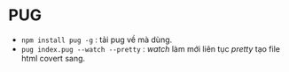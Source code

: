# PUG
- `npm install pug -g` : tải pug về mà dùng.
- `pug index.pug --watch --pretty` : _watch_ làm mới liên tục _pretty_ tạo file html covert sang.